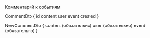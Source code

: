 Комментарий к событиям

CommentDto {
id 
content 
user
event
created
}

NewCommentDto {
content (обязательно)
user (обязательно)
event (обязательно)
}

